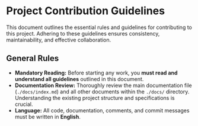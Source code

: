 # Project Contribution Guidelines

This document outlines the essential rules and guidelines for contributing to this project. Adhering to these guidelines ensures consistency, maintainability, and effective collaboration.



## General Rules

- **Mandatory Reading:** Before starting any work, you **must read and understand all guidelines** outlined in this document.
- **Documentation Review:** Thoroughly review the main documentation file (`./docs/index.md`) and all other documents within the `./docs/` directory. Understanding the existing project structure and specifications is crucial.
- **Language:** All code, documentation, comments, and commit messages must be written in **English**.
      



